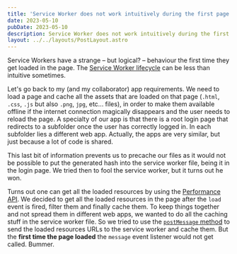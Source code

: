 ```yaml
---
title: 'Service Worker does not work intuitively during the first page load'
date: 2023-05-10
pubDate: 2023-05-10
description: Service Worker does not work intuitively during the first page load
layout: ../../layouts/PostLayout.astro
---
```


Service Workers have a strange – but logical? – behaviour the first time they get loaded in the page. The [Service Worker lifecycle](https://web.dev/service-worker-lifecycle/) can be less than intuitive sometimes.

Let's go back to my (and my collaborator) app requirements. We need to load a page and cache all the assets that are loaded on that page (`.html`, `.css`, `.js` but also `.png`, `jpg`, etc... files), in order to make them available offline if the internet connection magically disappears and the user needs to reload the page. A specialty of our app is that there is a root login page that redirects to a subfolder once the user has correctly logged in. In each subfolder lies a different web app. Actually, the apps are very similar, but just because a lot of code is shared.

This last bit of information prevents us to precache our files as it would not be possible to put the generated hash into the service worker file, being it in the login page. We tried then to fool the service worker, but it turns out he won.

Turns out one can get all the loaded resources by using the [Performance API](https://developer.mozilla.org/en-US/docs/Web/API/Performance/getEntriesByType). We decided to get all the loaded resources in the page after the `load` event is fired, filter them and finally cache them. To keep things together and not spread them in different web apps, we wanted to do all the caching stuff in the service worker file. So we tried to use the [`postMessage` method](https://developer.mozilla.org/en-US/docs/Web/API/ServiceWorker/postMessage) to send the loaded resources URLs to the service worker and cache them. But the **first time the page loaded** the `message` event listener would not get called. Bummer.
